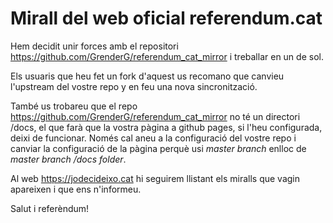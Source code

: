 # Mirall del web oficial referendum.cat

Hem decidit unir forces amb el repositori <https://github.com/GrenderG/referendum_cat_mirror> i treballar en un de sol.

Els usuaris que heu fet un fork d'aquest us recomano que canvieu l'upstream del vostre repo y en feu una nova sincronització.



També us trobareu que el repo <https://github.com/GrenderG/referendum_cat_mirror> no té un directori /docs, el que farà que la vostra pàgina a github pages, si l'heu configurada, deixi de funcionar. Només cal aneu a la configuració del vostre repo i canviar la configuració de la pàgina perquè usi *master branch* enlloc de *master branch /docs folder*.

Al web <https://jodecideixo.cat> hi seguirem llistant els miralls que vagin apareixen i que ens n'informeu.

Salut i referèndum!

